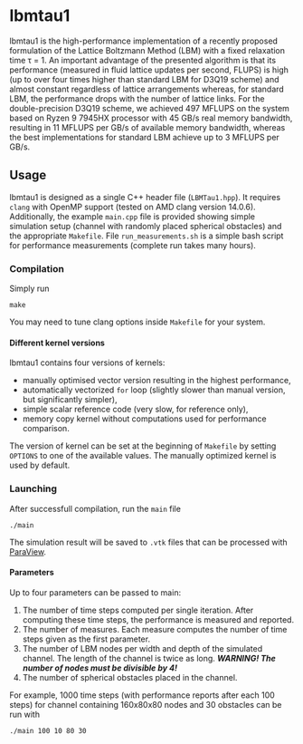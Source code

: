 # lbmtau1

lbmtau1 is the high-performance implementation of a recently proposed formulation of the Lattice Boltzmann Method (LBM) with a fixed relaxation time τ = 1. An important advantage of the presented algorithm is that its performance (measured in fluid lattice updates per second, FLUPS) is high (up to over four times higher than standard LBM for D3Q19 scheme) and almost constant regardless of lattice arrangements whereas, for standard LBM, the performance drops with the number of lattice links. For the double-precision D3Q19 scheme, we achieved 497 MFLUPS on the system based on Ryzen 9 7945HX processor with 45 GB/s real memory bandwidth, resulting in 11 MFLUPS per GB/s of available memory bandwidth, whereas the best implementations for standard LBM achieve up to 3 MFLUPS per GB/s.

## Usage

lbmtau1 is designed as a single C++ header file (``LBMTau1.hpp``).
It requires `clang` with OpenMP support (tested on AMD clang version 14.0.6).
Additionally, the example ``main.cpp`` file is provided showing simple simulation setup (channel with randomly placed spherical obstacles) and the appropriate ``Makefile``.
File ``run_measurements.sh`` is a simple bash script for performance measurements (complete run takes many hours).

### Compilation

Simply run

  `make`

You may need to tune clang options inside ``Makefile`` for your system.

#### Different kernel versions

lbmtau1 contains four versions of kernels:
- manually optimised vector version resulting in the highest performance,
- automatically vectorized ``for`` loop (slightly slower than manual version, but significantly simpler),
- simple scalar reference code (very slow, for reference only),
- memory copy kernel without computations used for performance comparison.

The version of kernel can be set at the beginning of ``Makefile`` by setting `OPTIONS` to one of the available values.
The manually optimized kernel is used by default.

### Launching

After successfull compilation, run the ``main`` file

  `./main`

The simulation result will be saved to ``.vtk`` files that can be processed with [ParaView](https://www.paraview.org/).

#### Parameters

Up to four parameters can be passed to main:
1. The number of time steps computed per single iteration. After computing these time steps, the performance is measured and reported.
2. The number of measures. Each measure computes the number of time steps given as the first parameter.
3. The number of LBM nodes per width and depth of the simulated channel. The length of the channel is twice as long. ***WARNING! The number of nodes must be divisible by 4!***
4. The number of spherical obstacles placed in the channel.

For example, 1000 time steps (with performance reports after each 100 steps) for channel containing 160x80x80 nodes and 30 obstacles can be run with
  
  ``./main 100 10 80 30``
  
